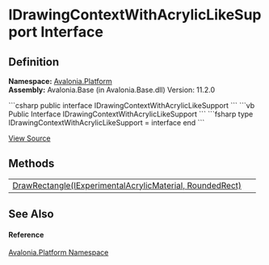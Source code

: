 # IDrawingContextWithAcrylicLikeSupport Interface




## Definition
**Namespace:** <a href="N_Avalonia_Platform">Avalonia.Platform</a>  
**Assembly:** Avalonia.Base (in Avalonia.Base.dll) Version: 11.2.0

<Tabs groupId="api-code-preview">
<TabItem value="csharp" label="C#">
```csharp
public interface IDrawingContextWithAcrylicLikeSupport
```
</TabItem>
<TabItem value="vb" label="VB">
```vb
Public Interface IDrawingContextWithAcrylicLikeSupport
```
</TabItem>
<TabItem value="fsharp" label="F#">
```fsharp
type IDrawingContextWithAcrylicLikeSupport = interface end
```
</TabItem>
</Tabs>



<a href="https://github.com/AvaloniaUI/Avalonia/tree/master/src/Avalonia.Base/Platform/IDrawingContextWithAcrylicLikeSupport.cs" title="View the source code">View Source</a>



## Methods
<table>
<tr>
<td><a href="M_Avalonia_Platform_IDrawingContextWithAcrylicLikeSupport_DrawRectangle">DrawRectangle(IExperimentalAcrylicMaterial, RoundedRect)</a></td>
<td> </td>
</tr>
</table>

## See Also


#### Reference
<a href="N_Avalonia_Platform">Avalonia.Platform Namespace</a>  
